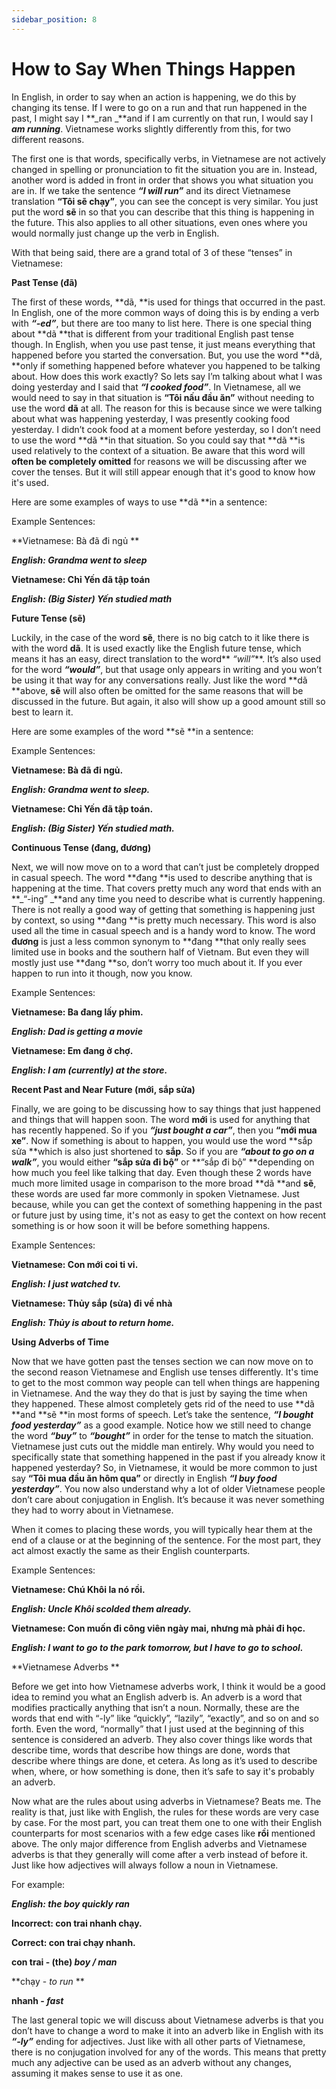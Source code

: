 ```yaml
---
sidebar_position: 8
---
```


# How to Say When Things Happen

In English, in order to say when an action is happening, we do this by changing its tense. If I were to go on a run and that run happened in the past, I might say I **_ran _**and if I am currently on that run, I would say I **_am running_**. Vietnamese works slightly differently from this, for two different reasons. 

The first one is that words, specifically verbs, in Vietnamese are not actively changed in spelling or pronunciation to fit the situation you are in. Instead, another word is added in front in order that shows you what situation you are in. If we take the sentence **_“I will run”_** and its direct Vietnamese translation **“Tôi sẽ chạy”**, you can see the concept is very similar. You just put the word **sẽ** in so that you can describe that this thing is happening in the future. This also applies to all other situations, even ones where you would normally just change up the verb in English. 

With that being said, there are a grand total of 3 of these “tenses” in Vietnamese:

**Past Tense (đã)**

The first of these words, **dã, **is used for things that occurred in the past. In English, one of the more common ways of doing this is by ending a verb with **_“-ed”_**, but there are too many to list here. There is one special thing about **dã **that is different from your traditional English past tense though. In English, when you use past tense, it just means everything that happened before you started the conversation. But, you use the word **dã, **only if something happened before whatever you happened to be talking about. How does this work exactly? So lets say I’m talking about what I was doing yesterday and I said that **_“I cooked food”_**. In Vietnamese, all we would need to say in that situation is  **“Tôi nấu đầu ăn”** without needing to use the word **dã** at all. The reason for this is because since we were talking about what was happening yesterday, I was presently cooking food yesterday. I didn’t cook food at a moment before yesterday, so I don’t need to use the word **dã **in that situation. So you could say that **dã **is used relatively to the context of a situation. Be aware that this word will **often be completely omitted** for reasons we will be discussing after we cover the tenses. But it will still appear enough that it's good to know how it's used.  

Here are some examples of ways to use **dã **in a sentence:

Example Sentences:

**Vietnamese: Bà đã đi ngủ **

**_English: Grandma went to sleep_**

**Vietnamese: Chỉ Yến đã tập toán**

**_English: (Big Sister) Yến studied math_**

**Future Tense (sẽ)**

Luckily, in the case of the word **sẽ**, there is no big catch to it like there is with the word **dã**. It is used exactly like the English future tense, which means it has an easy, direct translation to the word** _“will”_**. It’s also used for the word **_“would”_**, but that usage only appears in writing and you won’t be using it that way for any conversations really. Just like the word **dã **above, **sẽ** will also often be omitted for the same reasons that will be discussed in the future. But again, it also will show up a good amount still so best to learn it. 

Here are some examples of the word **sẽ **in a sentence:

Example Sentences:

**Vietnamese: Bà đã đi ngủ.**

**_English: Grandma went to sleep._**

**Vietnamese: Chỉ Yến đã tập toán.**

**_English: (Big Sister) Yến studied math._**

**Continuous Tense (đang, đương)**

Next, we will now move on to a word that can’t just be completely dropped in casual speech. The word **đang **is used to describe anything that is happening at the time. That covers pretty much any word that ends with an **_“-ing” _**and any time you need to describe what is currently happening. There is not really a good way of getting that something is happening just by context, so using **đang **is pretty much necessary. This word is also used all the time in casual speech and is a handy word to know. The word **đương** is just a less common synonym to **đang **that only really sees limited use in books and the southern half of Vietnam. But even they will mostly just use **đang **so, don’t worry too much about it. If you ever happen to run into it though, now you know.

Example Sentences:

**Vietnamese: Ba đang lấy phim.**

**_English: Dad is getting a movie_**

**Vietnamese: Em đang ở chợ.**

**_English: I am (currently) at the store._**

**Recent Past and Near Future (mới, sắp sửa)**

Finally, we are going to be discussing how to say things that just happened and things that will happen soon. The word **mới** is used for anything that has recently happened. So if you **_“just bought a car”_**, then you **“mới mua xe”**. Now if something is about to happen, you would use the word **sắp sửa **which is also just shortened to **sắp**. So if you are **_“about to go on a walk”_**, you would either **“sắp sửa đi bộ”** or **“sắp đi bộ” **depending on how much you feel like talking that day.  Even though these 2 words have much more limited usage in comparison to the more broad **dã **and **sẽ**, these words are used far more commonly in spoken Vietnamese. Just because, while you can get the context of something happening in the past or future just by using time, it's not as easy to get the context on how recent something is or how soon it will be before something happens.

Example Sentences:

**Vietnamese: Con mới coi ti vi.**

**_English: I just watched tv._**

**Vietnamese: Thủy sắp (sửa) đi về nhà**

**_English: Thủy is about to return home._**

**Using Adverbs of Time**

Now that we have gotten past the tenses section we can now move on to the second reason Vietnamese and English use tenses differently. It's time to get to the most common way people can tell when things are happening in Vietnamese. And the way they do that is just by saying the time when they happened. These almost completely gets rid of the need to use **dã **and **sẽ **in most forms of speech. Let’s take the sentence, **_“I bought food yesterday”_** as a good example. Notice how we still need to change the word **_“buy”_** to **_“bought”_** in order for the tense to match the situation. Vietnamese just cuts out the middle man entirely. Why would you need to specifically state that something happened in the past if you already know it happened yesterday? So, in Vietnamese, it would be more common to just say **“Tôi mua đầu ăn hôm qua”** or directly in English **_“I buy food yesterday”_**. You now also understand why a lot of older Vietnamese people don’t care about conjugation in English. It’s because it was never something they had to worry about in Vietnamese.

When it comes to placing these words, you will typically hear them at the end of a clause or at the beginning of the sentence. For the most part, they act almost exactly the same as their English counterparts. 

Example Sentences:

**Vietnamese: Chú Khôi la nó rồi.**

**_English: Uncle Khôi_ _scolded them already._**

**Vietnamese: Con muốn đi công viên ngày mai, nhưng mà phải đi học.**

**_English: I want to go to the park tomorrow, but I have to go to school._**

**Vietnamese Adverbs **

Before we get into how Vietnamese adverbs work, I think it would be a good idea to remind you what an English adverb is. An adverb is a word that modifies practically anything that isn’t a noun. Normally, these are the words that end with “-ly” like “quickly”, “lazily”, “exactly”, and so on and so forth. Even the word, “normally” that I just used at the beginning of this sentence is considered an adverb. They also cover things like words that describe time, words that describe how things are done, words that describe where things are done, et cetera. As long as it’s used to describe when, where, or how something is done, then it’s safe to say it's probably an adverb. 

Now what are the rules about using adverbs in Vietnamese? Beats me. The reality is that, just like with English, the rules for these words are very case by case. For the most part, you can treat them one to one with their English counterparts for most scenarios with a few edge cases like **rồi** mentioned above. The only major difference from English adverbs and Vietnamese adverbs is that they generally will come after a verb instead of before it. Just like how adjectives will always follow a noun in Vietnamese.

For example:

**_English: the boy quickly ran_**

**Incorrect: con trai nhanh chạy.**

**Correct: con trai chạy nhanh.**

**con trai - (the) _boy / man_**

**chạy - _to run_ **

**nhanh - _fast_**

The last general topic we will discuss about Vietnamese adverbs is that you don’t have to change a word to make it into an adverb like in English with its **_“-ly”_** ending for adjectives. Just like with all other parts of Vietnamese, there is no conjugation involved for any of the words. This means that pretty much any adjective can be used as an adverb without any changes, assuming it makes sense to use it as one.